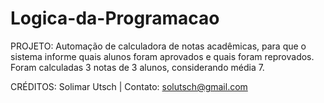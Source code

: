 # Logica-da-Programacao

PROJETO: Automação de calculadora de notas acadêmicas, para que o sistema informe quais alunos foram aprovados e quais foram reprovados.
Foram calculadas 3 notas de 3 alunos, considerando média 7.

CRÉDITOS: Solimar Utsch | Contato: solutsch@gmail.com

